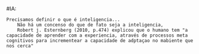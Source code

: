 #IA:
	
	Precisamos definir o que é inteligencia...
		Não há um concenso do que de fato seja a inteligencia, 
	    Robert j. Esternberg (2010, p.474) explicou que o humano tem "a capacidade de aprender com a experiencia, através de processos meta cognitivos para incrementear a capacidade de adptaçao no mabiente que nos cerca" 

